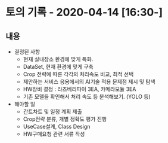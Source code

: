 # 토의 기록 - 2020-04-14 [16:30-]

## 내용
* 결정된 사항
    * 현재 실내장소 환경에 맞게 특화. 
    * DataSet, 현재 환경에 맞게 구축
    * Crop 전략에 따른 각각의 처리속도 비교, 최적 선택
    * 제안하는 서비스 응용에서의 AI기술 적용 문제점 제시 및 탐색
    * HW장비 결정 : 라즈베리파이 3EA, 카메라모듈 3EA
    * 기존 모델들 확인해서 처리 속도 등 분석해보기. (YOLO 등)
* 해야할 일
    * 간트차트 및 일정 계획 제출
    * Crop전략 분류, 개별 정확도 평가 진행
    * UseCase설계, Class Design
    * HW구매요청 관련 서류 작성